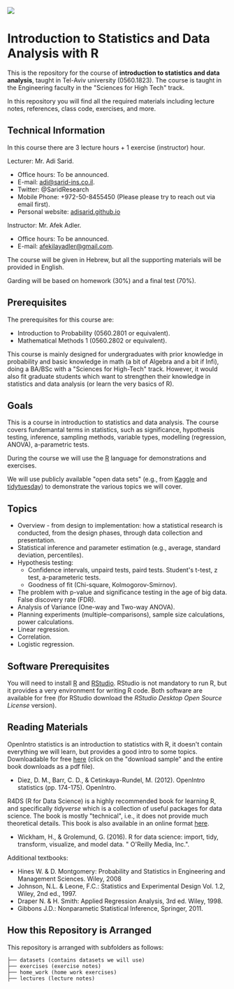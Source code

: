 ![](https://raw.githubusercontent.com/adisarid/intro_statistics_R/bcdb6af4058308ebe999d0a477d6a1bb9030ffa2/misc/tau_engineering_logo.png)

# Introduction to Statistics and Data Analysis with R

This is the repository for the course of **introduction to statistics and data analysis**, taught in Tel-Aviv university (0560.1823). The course is taught in the Engineering faculty in the "Sciences for High Tech" track.

In this repository you will find all the required materials including lecture notes, references, class code, exercises, and more.

## Technical Information

In this course there are 3 lecture hours + 1 exercise (instructor) hour.

Lecturer: Mr. Adi Sarid.

   * Office hours: To be announced.
   * E-mail: adi@sarid-ins.co.il.
   * Twitter: @SaridResearch
   * Mobile Phone: +972-50-8455450 (Please please try to reach out via email first).
   * Personal website: [adisarid.github.io](adisarid.github.io)

Instructor: Mr. Afek Adler.

   * Office hours: To be announced.
   * E-mail: afekilayadler@gmail.com.

The course will be given in Hebrew, but all the supporting materials will be provided in English.

Garding will be based on homework (30%) and a final test (70%).

## Prerequisites

The prerequisites for this course are:

   * Introduction to Probability (0560.2801 or equivalent). 
   * Mathematical Methods 1 (0560.2802 or equivalent).
   
This course is mainly designed for undergraduates with prior knowledge in probability and basic knowledge in math (a bit of Algebra and a bit if Infi), doing a BA/BSc with a "Sciences for High-Tech" track. However, it would also fit graduate students which want to strengthen their knowledge in statistics and data analysis (or learn the very basics of R).

## Goals

This is a course in introduction to statistics and data analysis. The course covers fundemantal terms in statistics, such as significance, hypothesis testing, inference, sampling methods, variable types, modelling (regression, ANOVA), a-parametric tests.

During the course we will use the [R](https://www.r-project.org) language for demonstrations and exercises.

We will use publicly available "open data sets" (e.g., from [Kaggle](https://kaggle.com) and [tidytuesday](https://github.com/rfordatascience/tidytuesday)) to demonstrate the various topics we will cover.

## Topics

   * Overview - from design to implementation: how a statistical research is conducted, from the design phases, through data collection and presentation.
   * Statistical inference and parameter estimation (e.g., average, standard deviation, percentiles).
   * Hypothesis testing:
      * Confidence intervals, unpaird tests, paird tests. Student's t-test, z test, a-parameteric tests.
	  * Goodness of fit (Chi-square, Kolmogorov-Smirnov).
   * The problem with p-value and significance testing in the age of big data. False discovery rate (FDR).
   * Analysis of Variance (One-way and Two-way ANOVA).
   * Planning experiments (multiple-comparisons), sample size calculations, power calculations.
   * Linear regression.
   * Correlation.
   * Logistic regression.

## Software Prerequisites

You will need to install [R](https://www.r-project.org) and [RStudio](https://rstudio.com/products/rstudio/download/). RStudio is not mandatory to run R, but it provides a very environment for writing R code. Both software are available for free (for RStudio download the *RStudio Desktop Open Source License* version).

## Reading Materials

OpenIntro statistics is an introduction to statistics with R, it doesn't contain everything we will learn, but provides a good intro to some topics. Downloadable for free [here](https://leanpub.com/openintro-statistics/) (click on the "download sample" and the entire book downloads as a pdf file).

   * Diez, D. M., Barr, C. D., & Cetinkaya-Rundel, M. (2012). OpenIntro statistics (pp. 174-175). OpenIntro.

R4DS (R for Data Science) is a highly recommended book for learning R, and specifically *tidyverse* which is a collection of useful packages for data science. The book is mostly "technical", i.e., it does not provide much theoretical details. This book is also available in an online format [here](https://r4ds.had.co.nz/).

   * Wickham, H., & Grolemund, G. (2016). R for data science: import, tidy, transform, visualize, and model data. " O'Reilly Media, Inc.".

Additional textbooks:

   * Hines W. & D. Montgomery: Probability and Statistics in Engineering and Management Sciences. Wiley, 2008
   * Johnson, N.L. & Leone, F.C.: Statistics and Experimental Design Vol. 1.2, Wiley, 2nd ed., 1997.
   * Draper N. & H. Smith: Applied Regression Analysis, 3rd  ed. Wiley, 1998.
   * Gibbons J.D.: Nonparametic Statistical Inference, Springer, 2011.

## How this Repository is Arranged

This repository is arranged with subfolders as follows:

```
├── datasets (contains datasets we will use)
├── exercises (exercise notes)
├── home_work (home work exercises)
├── lectures (lecture notes)
```
